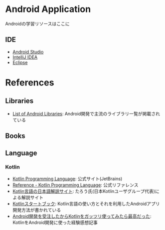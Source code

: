 # Android Application
Androidの学習リソースはここに

## IDE

- [Android Studio](https://developer.android.com/studio/index.html?hl=ja)
- [IntelliJ IDEA](https://www.jetbrains.com/idea/)
- [Eclipse](https://eclipse.org/)

# References

## Libraries

- [List of Android Libraries](https://github.com/wasabeef/awesome-android-libraries): Android開発で主流のライブラリ一覧が掲載されている

## Books

## Language

### Kotlin

- [Kotlin Programming Language](https://kotlinlang.org/): 公式サイト(JetBrains)
- [Reference - Kotlin Programming Language](https://kotlinlang.org/docs/reference/): 公式リファレンス
- [Kotlin言語の日本語解説サイト](https://sites.google.com/site/tarokotlin/): たろう氏(日本Kotlinユーザグループ代表)による解説サイト
- [Kotlinスタートブック](http://amzn.asia/17s4GuK): Kotlin言語の使い方とそれを利用したAndroidアプリ開発方法が書かれている
- [Android開発を受注したからKotlinをガッツリ使ってみたら最高だった](http://qiita.com/omochimetaru/items/98e015b0b694dd97f323): KotlinをAndroid開発に使った経験感想記事
